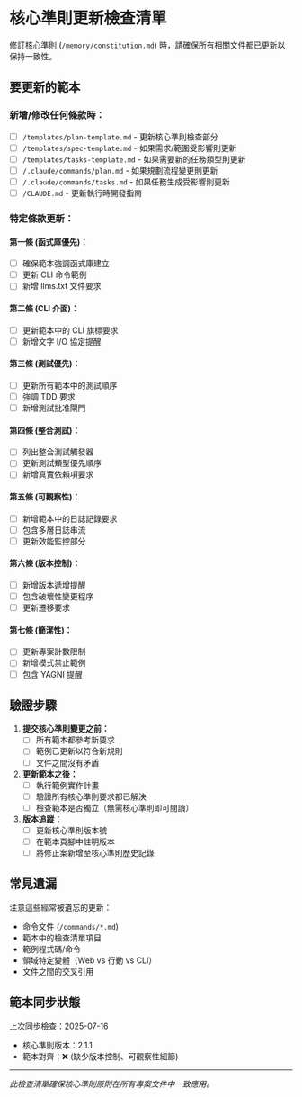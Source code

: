 # 核心準則更新檢查清單

修訂核心準則 (`/memory/constitution.md`) 時，請確保所有相關文件都已更新以保持一致性。

## 要更新的範本

### 新增/修改任何條款時：
- [ ] `/templates/plan-template.md` - 更新核心準則檢查部分
- [ ] `/templates/spec-template.md` - 如果需求/範圍受影響則更新
- [ ] `/templates/tasks-template.md` - 如果需要新的任務類型則更新
- [ ] `/.claude/commands/plan.md` - 如果規劃流程變更則更新
- [ ] `/.claude/commands/tasks.md` - 如果任務生成受影響則更新
- [ ] `/CLAUDE.md` - 更新執行時開發指南

### 特定條款更新：

#### 第一條 (函式庫優先)：
- [ ] 確保範本強調函式庫建立
- [ ] 更新 CLI 命令範例
- [ ] 新增 llms.txt 文件要求

#### 第二條 (CLI 介面)：
- [ ] 更新範本中的 CLI 旗標要求
- [ ] 新增文字 I/O 協定提醒

#### 第三條 (測試優先)：
- [ ] 更新所有範本中的測試順序
- [ ] 強調 TDD 要求
- [ ] 新增測試批准閘門

#### 第四條 (整合測試)：
- [ ] 列出整合測試觸發器
- [ ] 更新測試類型優先順序
- [ ] 新增真實依賴項要求

#### 第五條 (可觀察性)：
- [ ] 新增範本中的日誌記錄要求
- [ ] 包含多層日誌串流
- [ ] 更新效能監控部分

#### 第六條 (版本控制)：
- [ ] 新增版本遞增提醒
- [ ] 包含破壞性變更程序
- [ ] 更新遷移要求

#### 第七條 (簡潔性)：
- [ ] 更新專案計數限制
- [ ] 新增模式禁止範例
- [ ] 包含 YAGNI 提醒

## 驗證步驟

1. **提交核心準則變更之前：**
   - [ ] 所有範本都參考新要求
   - [ ] 範例已更新以符合新規則
   - [ ] 文件之間沒有矛盾

2. **更新範本之後：**
   - [ ] 執行範例實作計畫
   - [ ] 驗證所有核心準則要求都已解決
   - [ ] 檢查範本是否獨立（無需核心準則即可閱讀）

3. **版本追蹤：**
   - [ ] 更新核心準則版本號
   - [ ] 在範本頁腳中註明版本
   - [ ] 將修正案新增至核心準則歷史記錄

## 常見遺漏

注意這些經常被遺忘的更新：
- 命令文件 (`/commands/*.md`)
- 範本中的檢查清單項目
- 範例程式碼/命令
- 領域特定變體（Web vs 行動 vs CLI）
- 文件之間的交叉引用

## 範本同步狀態

上次同步檢查：2025-07-16
- 核心準則版本：2.1.1
- 範本對齊：❌ (缺少版本控制、可觀察性細節)

---

*此檢查清單確保核心準則原則在所有專案文件中一致應用。*
